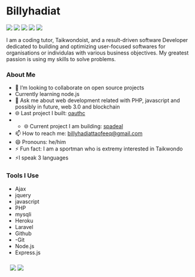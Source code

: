 <h1 align="left">Billyhadiat</h1>

[<img src="https://img.shields.io/badge/Portfolio-000000?style=flat" />]() [<img src="https://img.shields.io/badge/LinkedIn-0077B5?style=flat&logo=linkedin&logoColor=white" />](https://www.linkedin.com/in/billyhadiat-taofeeq-203a92200) [<img src="https://img.shields.io/badge/Dev-090909?style=flat&logo=dev.to&logoColor=white" />]() [<img src="https://img.shields.io/badge/Twitter-1DA1F2?style=flat&logo=twitter&logoColor=white" />](https://twitter.com/BILLYJEEM)  [<img src="https://img.shields.io/badge/facebook-0077B5?style=flat&logo=facebook&logoColor=white" />](https://www.facebook.com/billyhadiat.taophiq)


I am a coding tutor, Taikwondoist, and a result-driven software Developer dedicated to building and optimizing user-focused  softwares  for  organisations or individulas  with various business objectives. My greatest passion is using my skills to solve problems.



<h3 align="left">About Me</h3>  

<!-- - 🔭 I’m currently working on  -->
- 👯 I’m looking to collaborate on open source projects
- Currently learning node.js
- 💬 Ask me about web development related with  PHP, javascript  and possibly in future, web 3.0 and blockchain
- 🌐 Last project I built: [oauthc](https://oauthc.gov.ng/)
- - 🌐 Current project I am building: [spadeal](https://spadeals.com.ng/)
- 📫 How to reach me: <billyhadiattaofeeq@gmail.com>
- 😄 Pronouns: he/him
- ⚡ Fun fact: I am a sportman  who is extremy interested in Taikwondo
- ⚡I speak 3 languages
  

### Tools I Use

- Ajax
- jquery
- javascript
- PHP
- mysqli
- Heroku
- Laravel
- Github
- -Git
- Node.js
- Express.js





<p style="justify-content: space-between;padding:10px">
  <img src="https://github-readme-stats.vercel.app/api?username=Billyjeem123&show_icons=true&theme=tokyonight" />
  <img src="https://github-readme-stats.vercel.app/api/top-langs?username=Billyjeem123&show_icons=true&hide_border=false&&count_private=true&include_all_commits=true&theme=tokyonight" />
</p>


<!--   <img width="48%" src="https://github-readme-streak-stats.herokuapp.com/?user=terieyenike&theme=tokyonight" /> -->

